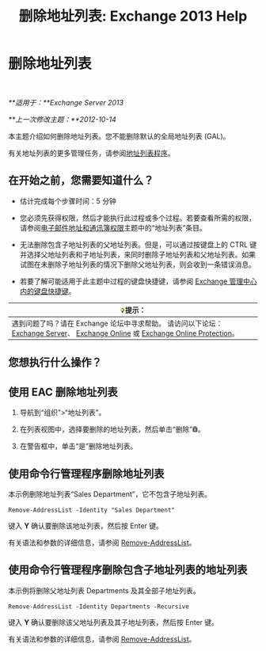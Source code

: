 ﻿---
title: '删除地址列表: Exchange 2013 Help'
TOCTitle: 删除地址列表
ms:assetid: 39a313f3-41d4-4c8f-af67-df2316f3687f
ms:mtpsurl: https://technet.microsoft.com/zh-cn/library/Aa997294(v=EXCHG.150)
ms:contentKeyID: 50490329
ms.date: 01/11/2018
mtps_version: v=EXCHG.150
ms.translationtype: HT
---

# 删除地址列表

 

_**适用于：**Exchange Server 2013_

_**上一次修改主题：**2012-10-14_

本主题介绍如何删除地址列表。您不能删除默认的全局地址列表 (GAL)。

有关地址列表的更多管理任务，请参阅[地址列表程序](address-list-procedures-exchange-2013-help.md)。

## 在开始之前，您需要知道什么？

  - 估计完成每个步骤时间：5 分钟

  - 您必须先获得权限，然后才能执行此过程或多个过程。若要查看所需的权限，请参阅[电子邮件地址和通讯簿权限](email-address-and-address-book-permissions-exchange-2013-help.md)主题中的“地址列表”条目。

  - 无法删除包含子地址列表的父地址列表。但是，可以通过按键盘上的 CTRL 键并选择父地址列表和子地址列表，来同时删除子地址列表和父地址列表。如果试图在未删除子地址列表的情况下删除父地址列表，则会收到一条错误消息。

  - 若要了解可能适用于此主题中过程的键盘快捷键，请参阅 [Exchange 管理中心内的键盘快捷键](keyboard-shortcuts-in-the-exchange-admin-center-exchange-online-protection-help.md)。

<table>
<thead>
<tr class="header">
<th><img src="images/Bb124558.tip(EXCHG.150).gif" title="提示" alt="提示" />提示：</th>
</tr>
</thead>
<tbody>
<tr class="odd">
<td>遇到问题了吗？请在 Exchange 论坛中寻求帮助。 请访问以下论坛：<a href="https://go.microsoft.com/fwlink/p/?linkid=60612">Exchange Server</a>、 <a href="https://go.microsoft.com/fwlink/p/?linkid=267542">Exchange Online</a> 或 <a href="https://go.microsoft.com/fwlink/p/?linkid=285351">Exchange Online Protection</a>。</td>
</tr>
</tbody>
</table>


## 您想执行什么操作？

## 使用 EAC 删除地址列表

1.  导航到“组织”\>“地址列表”。

2.  在列表视图中，选择要删除的地址列表，然后单击“删除”![删除图标](images/JJ657511.14f639f6-61e8-4418-bbfb-0db14de9d2f5(EXCHG.150).gif "删除图标")。

3.  在警告框中，单击“是”删除地址列表。

## 使用命令行管理程序删除地址列表

本示例删除地址列表“Sales Department”，它不包含子地址列表。

    Remove-AddressList -Identity "Sales Department"

键入 **Y** 确认要删除该地址列表，然后按 Enter 键。

有关语法和参数的详细信息，请参阅 [Remove-AddressList](https://technet.microsoft.com/zh-cn/library/bb124342\(v=exchg.150\))。

## 使用命令行管理程序删除包含子地址列表的地址列表

本示例将删除父地址列表 Departments 及其全部子地址列表。

    Remove-AddressList -Identity Departments -Recursive

键入 **Y** 确认要删除该父地址列表及其子地址列表，然后按 Enter 键。

有关语法和参数的详细信息，请参阅 [Remove-AddressList](https://technet.microsoft.com/zh-cn/library/bb124342\(v=exchg.150\))。

